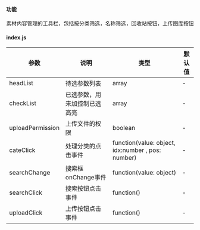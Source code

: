 #### 功能
素材内容管理的工具栏，包括按分类筛选，名称筛选，回收站按钮，上传图库按钮

#### index.js
参数|说明|类型|默认值
---|---|---|---
headList|待选参数列表|array|-
checkList|已选参数，用来加控制已选高亮|array|-
uploadPermission|上传文件的权限|boolean|-
cateClick|处理分类的点击事件|function(value: object, idx:number , pos: number)|-
searchChange|搜索框onChange事件|function(value: object)|-
searchClick|搜索按钮点击事件|function()|-
uploadClick|上传按钮点击事件|function()|-
